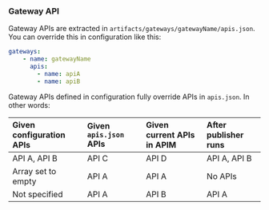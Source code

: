 ### Gateway API
Gateway APIs are extracted in ``artifacts/gateways/gatewayName/apis.json``. You can override this in configuration like this:
```yaml
gateways:
    - name: gatewayName
      apis:
        - name: apiA
        - name: apiB
```

Gateway APIs defined in configuration fully override APIs in ``apis.json``. In other words:

| Given configuration APIs | Given ``apis.json`` APIs | Given current APIs in APIM | After publisher runs |
|:--|:--|:--|:--|
| API A, API B | API C | API D | API A, API B |
| Array set to empty | API A | API A | No APIs
| Not specified | API A | API B | API A